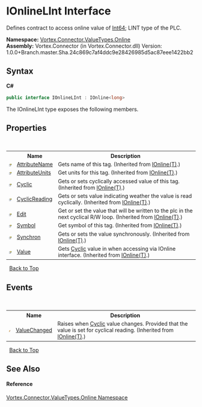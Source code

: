 # IOnlineLInt Interface
 

Defines contract to access online value of <a href="https://docs.microsoft.com/dotnet/api/system.int64" target="_blank">Int64</a>; LINT type of the PLC.

**Namespace:**&nbsp;<a href="N_Vortex_Connector_ValueTypes_Online.md">Vortex.Connector.ValueTypes.Online</a><br />**Assembly:**&nbsp;Vortex.Connector (in Vortex.Connector.dll) Version: 1.0.0+Branch.master.Sha.24c869c7af4ddc9e28426985d5ac87eee1422bb2

## Syntax

**C#**<br />
``` C#
public interface IOnlineLInt : IOnline<long>
```

The IOnlineLInt type exposes the following members.


## Properties
&nbsp;<table><tr><th></th><th>Name</th><th>Description</th></tr><tr><td>![Public property](media/pubproperty.gif "Public property")</td><td><a href="P_Vortex_Connector_ValueTypes_Online_IOnline_1_AttributeName.md">AttributeName</a></td><td>
Gets name of this tag.
 (Inherited from <a href="T_Vortex_Connector_ValueTypes_Online_IOnline_1.md">IOnline(T)</a>.)</td></tr><tr><td>![Public property](media/pubproperty.gif "Public property")</td><td><a href="P_Vortex_Connector_ValueTypes_Online_IOnline_1_AttributeUnits.md">AttributeUnits</a></td><td>
Get units for this tag.
 (Inherited from <a href="T_Vortex_Connector_ValueTypes_Online_IOnline_1.md">IOnline(T)</a>.)</td></tr><tr><td>![Public property](media/pubproperty.gif "Public property")</td><td><a href="P_Vortex_Connector_ValueTypes_Online_IOnline_1_Cyclic.md">Cyclic</a></td><td>
Gets or sets cyclically accessed value of this tag.
 (Inherited from <a href="T_Vortex_Connector_ValueTypes_Online_IOnline_1.md">IOnline(T)</a>.)</td></tr><tr><td>![Public property](media/pubproperty.gif "Public property")</td><td><a href="P_Vortex_Connector_ValueTypes_Online_IOnline_1_CyclicReading.md">CyclicReading</a></td><td>
Gets or sets value indicating weather the value is read cyclically.
 (Inherited from <a href="T_Vortex_Connector_ValueTypes_Online_IOnline_1.md">IOnline(T)</a>.)</td></tr><tr><td>![Public property](media/pubproperty.gif "Public property")</td><td><a href="P_Vortex_Connector_ValueTypes_Online_IOnline_1_Edit.md">Edit</a></td><td>
Get or set the value that will be written to the plc in the next cyclical R/W loop.
 (Inherited from <a href="T_Vortex_Connector_ValueTypes_Online_IOnline_1.md">IOnline(T)</a>.)</td></tr><tr><td>![Public property](media/pubproperty.gif "Public property")</td><td><a href="P_Vortex_Connector_ValueTypes_Online_IOnline_1_Symbol.md">Symbol</a></td><td>
Get symbol of this tag.
 (Inherited from <a href="T_Vortex_Connector_ValueTypes_Online_IOnline_1.md">IOnline(T)</a>.)</td></tr><tr><td>![Public property](media/pubproperty.gif "Public property")</td><td><a href="P_Vortex_Connector_ValueTypes_Online_IOnline_1_Synchron.md">Synchron</a></td><td>
Gets or sets the value synchronously.
 (Inherited from <a href="T_Vortex_Connector_ValueTypes_Online_IOnline_1.md">IOnline(T)</a>.)</td></tr><tr><td>![Public property](media/pubproperty.gif "Public property")</td><td><a href="P_Vortex_Connector_ValueTypes_Online_IOnline_1_Value.md">Value</a></td><td>
Gets <a href="P_Vortex_Connector_ValueTypes_Online_IOnline_1_Cyclic.md">Cyclic</a> value in when accessing via IOnline interface.
 (Inherited from <a href="T_Vortex_Connector_ValueTypes_Online_IOnline_1.md">IOnline(T)</a>.)</td></tr></table>&nbsp;
<a href="#ionlinelint-interface">Back to Top</a>

## Events
&nbsp;<table><tr><th></th><th>Name</th><th>Description</th></tr><tr><td>![Public event](media/pubevent.gif "Public event")</td><td><a href="E_Vortex_Connector_ValueTypes_Online_IOnline_1_ValueChanged.md">ValueChanged</a></td><td>
Raises when <a href="P_Vortex_Connector_ValueTypes_Online_IOnline_1_Cyclic.md">Cyclic</a> value changes. Provided that the value is set for cyclical reading.
 (Inherited from <a href="T_Vortex_Connector_ValueTypes_Online_IOnline_1.md">IOnline(T)</a>.)</td></tr></table>&nbsp;
<a href="#ionlinelint-interface">Back to Top</a>

## See Also


#### Reference
<a href="N_Vortex_Connector_ValueTypes_Online.md">Vortex.Connector.ValueTypes.Online Namespace</a><br />